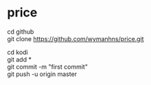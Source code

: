 # price
cd github<br>
git clone https://github.com/wymanhns/price.git<br>

cd kodi<br>
git add *<br>
git commit -m "first commit"<br>
git push -u origin master<br>
